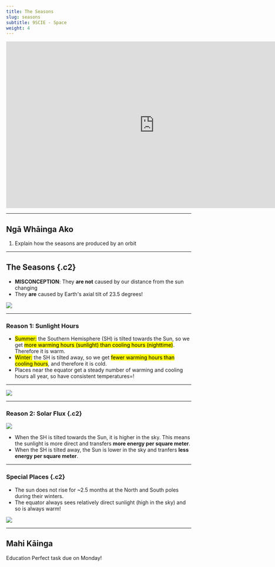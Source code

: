 ```yaml
---
title: The Seasons
slug: seasons
subtitle: 9SCIE - Space
weight: 4
---
```


<iframe width="806" height="453" src="https://www.youtube.com/embed/DD_8Jm5pTLk" title="Reasons for the seasons - Rebecca Kaplan" frameborder="0" allow="accelerometer; autoplay; clipboard-write; encrypted-media; gyroscope; picture-in-picture" allowfullscreen></iframe>

---

## Ngā Whāinga Ako

1. Explain how the seasons are produced by an orbit

---

## The Seasons {.c2}

- __MISCONCEPTION__: They __are not__ caused by our distance from the sun changing
- They __are__ caused by Earth's axial tilt of 23.5 degrees!

![](https://magazine.scienceconnected.org/wp-content/uploads/2016/12/seasons-solstice-diagram-e1481496428917.png)

---

### Reason 1: Sunlight Hours

- <mark>Summer:</mark> the Southern Hemisphere (SH) is tilted towards the Sun, so we get <mark>more warming hours (sunlight) than cooling hours (nighttime)</mark>. Therefore it is warm.
- <mark>Winter:</mark> the SH is tilted away, so we get <mark>fewer warming hours than cooling hours</mark>, and therefore it is cold.
- Places near the equator get a steady number of warming and cooling hours all year, so have consistent temperatures=!

---

![](https://external-content.duckduckgo.com/iu/?u=http%3A%2F%2Fi.imgur.com%2FoBV5Khz.png&f=1&nofb=1)

---

### Reason 2: Solar Flux {.c2}

![](https://magazine.scienceconnected.org/wp-content/uploads/2016/12/seasons-solstice-diagram-e1481496428917.png)

- When the SH is tilted towards the Sun, it is higher in the sky. This means the sunlight is more direct and transfers __more energy per square meter__.
- When the SH is tilted away, the Sun is lower in the sky and tranfers __less energy per square meter__.

---

### Special Places {.c2}

- The sun does not rise for ~2.5 months at the North and South poles during their winters.
- The equator always sees relatively direct sunlight (high in the sky) and so is always warm!

![](https://www.researchgate.net/profile/Vladislav_Petrusevich/publication/303874331/figure/fig2/AS:371108038627329@1465490459526/Pictures-taken-during-the-2013-2014-civil-twilight-and-civil-polar-night-by-camera.png)

---

## Mahi Kāinga

Education Perfect task due on Monday!
